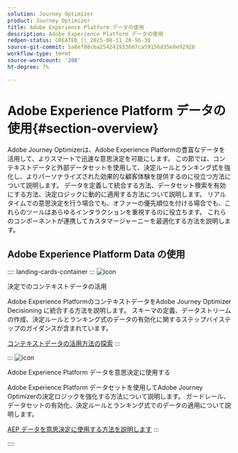 ```yaml
---
solution: Journey Optimizer
product: Journey Optimizer
title: Adobe Experience Platform データの使用
description: Adobe Experience Platform データの使用
redpen-status: CREATED_||_2025-08-11_20-56-30
source-git-commit: 5a8ef88cba254241933607ca59156d35e0e92926
workflow-type: tm+mt
source-wordcount: '208'
ht-degree: 7%

---
```



# Adobe Experience Platform データの使用{#section-overview}

Adobe Journey Optimizerは、Adobe Experience Platformの豊富なデータを活用して、よりスマートで迅速な意思決定を可能にします。 この節では、コンテキストデータと外部データセットを使用して、決定ルールとランキング式を強化し、よりパーソナライズされた効果的な顧客体験を提供するのに役立つ方法について説明します。 データを定義して統合する方法、データセット検索を有効にする方法、決定ロジックに動的に適用する方法について説明します。 リアルタイムでの意思決定を行う場合でも、オファーの優先順位を付ける場合でも、これらのツールはあらゆるインタラクションを重視するのに役立ちます。 これらのコンポーネントが連携してカスタマージャーニーを最適化する方法を説明します。

## Adobe Experience Platform Data の使用

:::: landing-cards-container
:::
![icon](https://cdn.experienceleague.adobe.com/icons/puzzle-piece.svg)

決定でのコンテキストデータの活用

Adobe Experience PlatformのコンテキストデータをAdobe Journey Optimizer Decisioning に統合する方法を説明します。 スキーマの定義、データストリームの作成、決定ルールとランキング式のデータの有効化に関するステップバイステップのガイダンスが含まれています。

[コンテキストデータの活用方法の探索](../using/experience-decisioning/context-data.md)
:::

:::
![icon](https://cdn.experienceleague.adobe.com/icons/gear.svg)

Adobe Experience Platform データを意思決定に使用する

Adobe Experience Platform データセットを使用してAdobe Journey Optimizerの決定ロジックを強化する方法について説明します。 ガードレール、データセットの有効化、決定ルールとランキング式でのデータの適用について説明します。

[AEP データを意思決定に使用する方法を説明します](../using/experience-decisioning/aep-data-exd.md)
:::

::::

